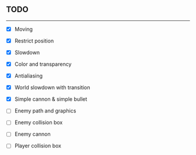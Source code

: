 ## TODO

---

* [x] Moving

* [x] Restrict position

* [x] Slowdown

* [x] Color and transparency

* [x] Antialiasing

* [x] World slowdown with transition

* [x] Simple cannon & simple bullet

* [ ] Enemy path and graphics

* [ ] Enemy collision box

* [ ] Enemy cannon

* [ ] Player collision box
